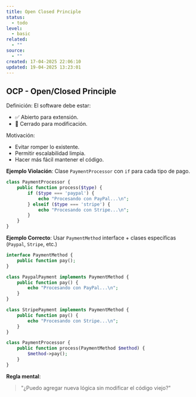 ```yaml
---
title: Open Closed Principle
status:
  - todo
level:
  - basic
related:
  - ""
source:
  - ""
created: 17-04-2025 22:06:10
updated: 19-04-2025 13:23:01
---
```


## OCP - Open/Closed Principle

Definición:
El software debe estar:
- ✅ Abierto para extensión.
- 🚫 Cerrado para modificación.

Motivación:
- Evitar romper lo existente.
- Permitir escalabilidad limpia.
- Hacer más fácil mantener el código.

**Ejemplo Violación**:
Clase `PaymentProcessor` con `if` para cada tipo de pago.
```php
class PaymentProcessor {
    public function process($type) {
        if ($type === 'paypal') {
            echo "Procesando con PayPal...\n";
        } elseif ($type === 'stripe') {
            echo "Procesando con Stripe...\n";
        }
    }
}

```


**Ejemplo Correcto**:
Usar `PaymentMethod` interface + clases específicas (`Paypal`, `Stripe`, etc.)
```php
interface PaymentMethod {
    public function pay();
}

class PaypalPayment implements PaymentMethod {
    public function pay() {
        echo "Procesando con PayPal...\n";
    }
}

class StripePayment implements PaymentMethod {
    public function pay() {
        echo "Procesando con Stripe...\n";
    }
}

class PaymentProcessor {
    public function process(PaymentMethod $method) {
        $method->pay();
    }
}
```

**Regla mental**:
> "¿Puedo agregar nueva lógica sin modificar el código viejo?"
